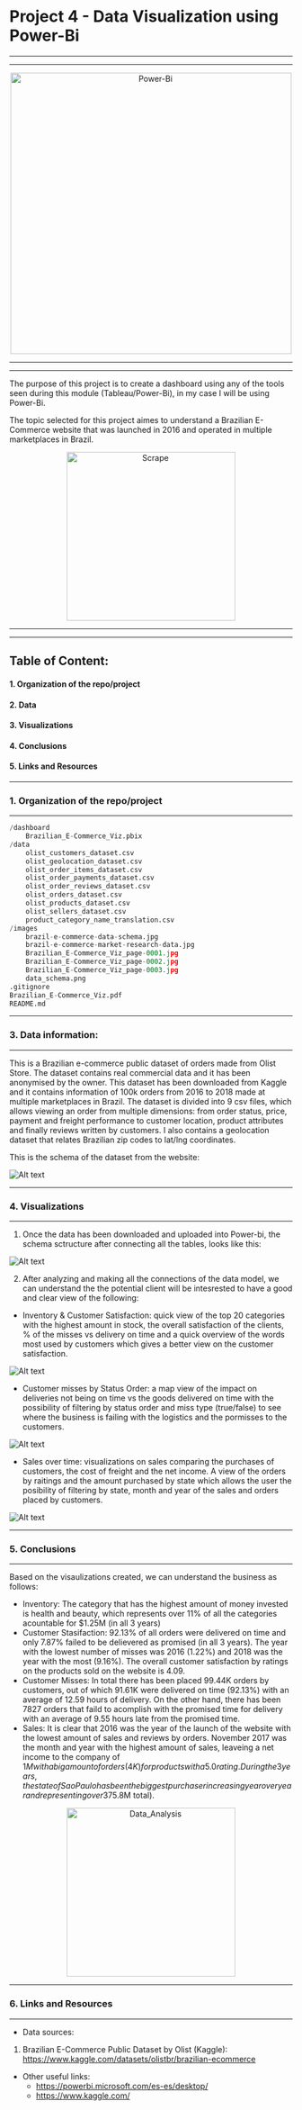 # Project 4 - Data Visualization using Power-Bi
---
---

<p align="center">
    <img width="500" src="https://computingbi.com/wp-content/uploads/2021/01/power-bi_logo.png" alt="Power-Bi">
</p>

---
---

The purpose of this project is to create a dashboard using any of the tools seen during this module (Tableau/Power-Bi), in my case I will be using Power-Bi.

The topic selected for this project aimes to understand a Brazilian E-Commerce website that was launched in 2016 and operated in multiple marketplaces in Brazil.


<p align="center">
    <img width="300" src="https://ecmetrics.com/wp-content/uploads/2016/08/ecommerce-en-brasil.png" alt="Scrape">
</p>

---
---
##  Table of Content:
   #### 1. Organization of the repo/project
   #### 2. Data
   #### 3. Visualizations
   #### 4. Conclusions
   #### 5. Links and Resources

***
### 1. Organization of the repo/project
***
```python
/dashboard
    Brazilian_E-Commerce_Viz.pbix
/data
    olist_customers_dataset.csv
    olist_geolocation_dataset.csv
    olist_order_items_dataset.csv
    olist_order_payments_dataset.csv
    olist_order_reviews_dataset.csv
    olist_orders_dataset.csv
    olist_products_dataset.csv
    olist_sellers_dataset.csv
    product_category_name_translation.csv
/images
    brazil-e-commerce-data-schema.jpg
    brazil-e-commerce-market-research-data.jpg
    Brazilian_E-Commerce_Viz_page-0001.jpg
    Brazilian_E-Commerce_Viz_page-0002.jpg
    Brazilian_E-Commerce_Viz_page-0003.jpg
    data_schema.png
.gitignore
Brazilian_E-Commerce_Viz.pdf
README.md
```

***
### 3. Data information:
***
This is a Brazilian e-commerce public dataset of orders made from Olist Store. The dataset contains real commercial data and it has been anonymised by the owner. 
This dataset has been downloaded from Kaggle and it contains information of 100k orders from 2016 to 2018 made at multiple marketplaces in Brazil. The dataset is divided into 9 csv files, which allows viewing an order from multiple dimensions: from order status, price, payment and freight performance to customer location, product attributes and finally reviews written by customers. I also contains a geolocation dataset that relates Brazilian zip codes to lat/lng coordinates.

This is the schema of the dataset from the website:

![Alt text](images/data_schema.png)


***
### 4. Visualizations
***
1. Once the data has been downloaded and uploaded into Power-bi, the schema sctructure after connecting all the tables, looks like this:

![Alt text](images/brazil-e-commerce-data-schema.jpg)

2. After analyzing and making all the connections of the data model, we can understand the the potential client will be intesrested to have a good and clear view of the following: 
- Inventory & Customer Satisfaction: quick view of the top 20 categories with the highest amount in stock, the overall satisfaction of the clients, % of the misses vs delivery on time and a quick overview of the words most used by customers which gives a better view on the customer satisfaction.

![Alt text](images/Brazilian_E-Commerce_Viz_page-0001.jpg)

- Customer misses by Status Order: a map view of the impact on deliveries not being on time vs the goods delivered on time with the possibility of filtering by  status order and miss type (true/false) to see where the business is failing with the logistics and the pormisses to the customers.

![Alt text](images/Brazilian_E-Commerce_Viz_page-0002.jpg)

- Sales over time: visualizations on sales comparing the purchases of customers, the cost of freight and the net income. A view of the orders by raitings and the amount purchased by state which allows the user the posibility of filtering by state, month and year of the sales and orders placed by customers.

![Alt text](images/Brazilian_E-Commerce_Viz_page-0003.jpg)


***
### 5. Conclusions
***
Based on the visaulizations created, we can understand the business as follows:
- Inventory: The category that has the highest amount of money invested is health and beauty, which represents over 11% of all the categories acountable for $1.25M (in all 3 years)
- Customer Stasifaction: 92.13% of all orders were delivered on time and only 7.87% failed to be delievered as promised (in all 3 years). The year with the lowest number of misses was 2016 (1.22%) and 2018 was the year with the most (9.16%). The overall customer satisfaction by ratings on the products sold on the website is 4.09.
- Customer Misses: In total there has been placed 99.44K orders by customers, out of which 91.61K were delivered on time (92.13%) with an average of 12.59 hours of delivery. On the other hand, there has been 7827 orders that faild to acomplish with the promised time for delivery with an average of 9.55 hours late from the promised time.
- Sales: It is clear that 2016 was the year of the launch of the website with the lowest amount of sales and reviews by orders. November 2017 was the month and year with the highest amount of sales, leaveing a net income to the company of $1M with a big amount of orders (4K) for products with a 5.0 rating. During the 3 years, the state of Sao Paulo has been the biggest purchaser increasing year over year and representing over 37% of all purchases ($5.8M total).

<p align="center">
    <img width="300" src="https://www.filepicker.io/api/file/uLzXrH1nTc6pqMqo7oDf" alt="Data_Analysis">
</p>

***
### 6. Links and Resources
***
- Data sources: 
1. Brazilian E-Commerce Public Dataset by Olist (Kaggle): https://www.kaggle.com/datasets/olistbr/brazilian-ecommerce


- Other useful links:
    - https://powerbi.microsoft.com/es-es/desktop/
    - https://www.kaggle.com/